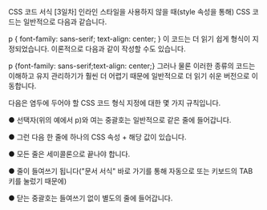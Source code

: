 CSS 코드 서식 [3일차]
인라인 스타일을 사용하지 않을 때(style 속성을 통해) CSS 코드는 일반적으로 다음과 같습니다.

p {
    font-family: sans-serif;
    text-align: center;
}
이 코드는 더 읽기 쉽게 형식이 지정되었습니다. 이론적으로 다음과 같이 작성할 수도 있습니다.

p {font-family: sans-serif;text-align: center;}
그러나 물론 이러한 종류의 코드는 이해하고 유지 관리하기가 훨씬 더 어렵기 때문에 일반적으로 더 읽기 쉬운 버전으로 이동합니다.

다음은 염두에 두어야 할 CSS 코드 형식 지정에 대한 몇 가지 규칙입니다.

● 선택자(위의 예에서 p)와 여는 중괄호는 일반적으로 같은 줄에 들어갑니다.

● 그런 다음 한 줄에 하나의 CSS 속성 + 해당 값이 있습니다.

● 모든 줄은 세미콜론으로 끝나야 합니다.

● 줄이 들여쓰기 됩니다("문서 서식" 바로 가기를 통해 자동으로 또는 키보드의 TAB 키를 눌렀기 때문에)

● 닫는 중괄호는 들여쓰기 없이 별도의 줄에 들어갑니다.